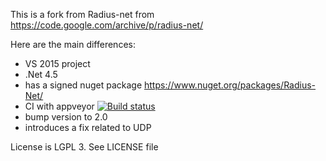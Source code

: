 This is a fork from Radius-net from https://code.google.com/archive/p/radius-net/

Here are the main differences:
* VS 2015 project
* .Net 4.5
* has a signed nuget package https://www.nuget.org/packages/Radius-Net/
* CI with appveyor [![Build status](https://ci.appveyor.com/api/projects/status/9du4gkbyt0e848yj?svg=true)](https://ci.appveyor.com/project/tomap/radius-net)
* bump version to 2.0
* introduces a fix related to UDP

License is LGPL 3. See LICENSE file